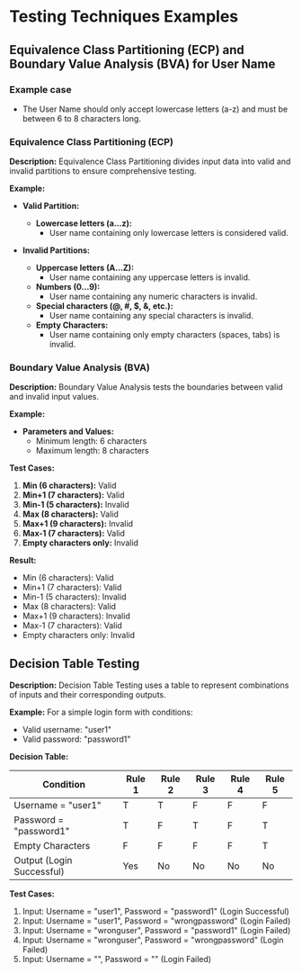 # Testing Techniques Examples

## Equivalence Class Partitioning (ECP) and Boundary Value Analysis (BVA) for User Name

### Example case
 - The User Name should only accept lowercase letters (a-z) and must be between 6 to 8 characters long.

### Equivalence Class Partitioning (ECP)

**Description:** Equivalence Class Partitioning divides input data into valid and invalid partitions to ensure comprehensive testing.

**Example:**
- **Valid Partition:**
  - **Lowercase letters (a...z):**
    - User name containing only lowercase letters is considered valid.

- **Invalid Partitions:**
  - **Uppercase letters (A...Z):**
    - User name containing any uppercase letters is invalid.
  - **Numbers (0...9):**
    - User name containing any numeric characters is invalid.
  - **Special characters (@, #, $, &, etc.):**
    - User name containing any special characters is invalid.
  - **Empty Characters:**
    - User name containing only empty characters (spaces, tabs) is invalid.

### Boundary Value Analysis (BVA)

**Description:** Boundary Value Analysis tests the boundaries between valid and invalid input values.

**Example:**
- **Parameters and Values:**
  - Minimum length: 6 characters
  - Maximum length: 8 characters

**Test Cases:**
1. **Min (6 characters):** Valid
2. **Min+1 (7 characters):** Valid
3. **Min-1 (5 characters):** Invalid
4. **Max (8 characters):** Valid
5. **Max+1 (9 characters):** Invalid
6. **Max-1 (7 characters):** Valid
7. **Empty characters only:** Invalid

**Result:**
- Min (6 characters): Valid
- Min+1 (7 characters): Valid
- Min-1 (5 characters): Invalid
- Max (8 characters): Valid
- Max+1 (9 characters): Invalid
- Max-1 (7 characters): Valid
- Empty characters only: Invalid

## Decision Table Testing

**Description:** Decision Table Testing uses a table to represent combinations of inputs and their corresponding outputs.

**Example:**
For a simple login form with conditions:
- Valid username: "user1"
- Valid password: "password1"

**Decision Table:**

| Condition                   | Rule 1 | Rule 2 | Rule 3 | Rule 4 | Rule 5 |
|-----------------------------|--------|--------|--------|--------|--------|
| Username = "user1"          | T      | T      | F      | F      | F      |
| Password = "password1"      | T      | F      | T      | F      | T      |
| Empty Characters            | F      | F      | F      | F      | T      |
| Output (Login Successful)   | Yes    | No     | No     | No     | No     |

**Test Cases:**
1. Input: Username = "user1", Password = "password1" (Login Successful)
2. Input: Username = "user1", Password = "wrongpassword" (Login Failed)
3. Input: Username = "wronguser", Password = "password1" (Login Failed)
4. Input: Username = "wronguser", Password = "wrongpassword" (Login Failed)
5. Input: Username = "", Password = "" (Login Failed)
